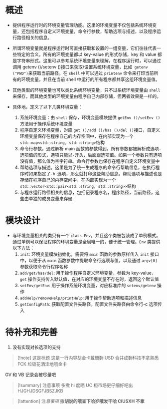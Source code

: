 # 概述
- 提供程序运行时的环境变量管理功能。这里的环境变量不仅包括系统环境变量，还包括程序自定义环境变量，命令行参数，帮助选项与描述，以及程序运行路径相关的信息。
- 所谓环境变量就是程序运行时可直接获取和设置的一组变量，它们往往代表一些特定的含义。所有的环境变量都以 key-value 的形式存储，key 和 value 都是字符串形式。这里可以参考系统环境变量来理解，在程序运行时，可以通过调用 getenv ()/setenv ()接口来获取/设置系统环境变量，比如` getenv ("PWD")`来获取当前路径。在 `shell` 中可以通过 `printenv` 命令来打印当前所有的环境变量，并且在当前 shell 中运行的所有程序都共享这组环境变量值。
- 其他类型的环境变量也可以类比系统环境变量，只不过系统环境变量由 `shell` 来保存，而其他类型的环境变量由程序自己内部存储，但两者效果是一样的。

- 具体地，定义了以下几类环境变量：
    1. 系统环境变量：由 `shell` 保存，环境变量模块提供 `getEnv ()/setEnv ()`方法用于操作系统环境变量
    2. 程序自定义环境变量，对应 `get ()/add ()/has ()/del ()`接口，自定义环境变量保存在程序自己的内存空间中，在内部实现为一个 `std::map<std::string, std::string>`结构
    3. 命令行参数，通过解析 main 函数的参数得到。所有参数都被解析成选项`-`选项值的形式，选项只能以`-`开头，后面跟选项值。如果一个参数只有选项没有值，那么值为空字符串。命令行参数也保存在程序自定义环境变量中
    4.  帮助选项与描述。这里是为了统一生成程序的命令行帮助信息，在执行程序时如果指定了`-h `选项，那么就打印这些帮助信息。帮助选项与描述也是存储在程序自己的内存空间中，在内部实现为一个 `std::vector<std::pair<std::string, std::string>>`结构
    5. 与程序运行路径相关的信息，包括记录程序名，程序路径，当前路径，这些由单独的成员变量来存储

# 模块设计
- 与环境变量相关的类只有一个 `class Env`，并且这个类被包装成了单例模式。通过单例可以保证程序的环境变量是全局唯一的，便于统一管理。`Env` 类提供以下方法：
    1. `init`: 环境变量模块初始化，需要将 `main` 函数的参数原样传入 `init` 接口中，以便于从 `main` 函数参数中提取命令行选项与值，以及通过 `argv[0]` 参数获取命令行程序名称
    2. `add/get/has/del`: 用于操作程序自定义环境变量，参数为 key-value，`get` 操作支持传入默认值，在对应的环境变量不存在时，返回这个默认值
    3. `setEnv/getEnv`: 用于操作系统环境变量，对应标准库的 `setenv/getenv` 操作
    4. `addHelp/removeHelp/printHelp`: 用于操作帮助选项和描述信息
    5. `getConfigPath`: 获取配置文件夹路径，配置文件夹路径由命令行-c 选项传入

# 待补充和完善
1. 没有实现对长选项的支持

> [!note] 这是标题
> 这是一行内容胡金卡戴珊覅 USD 合并成覅科技不拿熟悉 FCK 垃圾花洒洼地哦金卡

GV 和 VB 记录会被尽量吧

> [!summary] 注意事项
> 多撒 hi 度晒 UC 柜市场更仔细好吧出 HJGHJDSGFJBSZJKB

>[!attention] 注*意事项*
>撒**胡说的哦查下哈岁哦发干哈 CIUSXH 不拿** 
>


